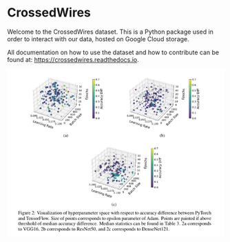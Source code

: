<!-- JSON-LD markup generated by Google Structured Data Markup Helper. -->
<script type="application/ld+json">
{
  "@context" : "http://schema.org",
  "@type" : "Dataset",
  "name" : "CrossedWires",
  "description" : "The dataset currently consists of PyTorch and TensorFlow models using three different computer vision architectures on the CIFAR10 dataset across a wide hyperparameter space. Using hyperparameter optimization (HPO), models are trained on 400 sets of hyperparameters suggested by a search algorithm. These results showcase a wide range of benchmark accuracy divergence on the test set split. The 390 GB dataset and benchmarks presented here include the performance statistics, training curves, and model weights for all 1200 trials, resulting in 2400 total models. The hyperparameter searches were orchestrated using the SpaceRay package. All data is currently hosted publicly on Google Cloud Storage",
  "version" : "1.0",
  "license" : "GPL-3.0 License",
  "distribution" : {
    "@type" : "DataDownload",
    "contentUrl" : "https://crossedwires.readthedocs.io/"
  },
  "sourceOrganization" : "Max Zvyagin"
}
</script>

# CrossedWires
Welcome to the CrossedWires dataset. This is a Python package used in order to interact with our data, hosted on Google Cloud storage. 

All documentation on how to use the dataset and how to contribute can be found at: <https://crossedwires.readthedocs.io>. 

<p align="center">
  <img src="docs/images/neurips_figure2_screenshot.png" alt="figure2">
</p>
